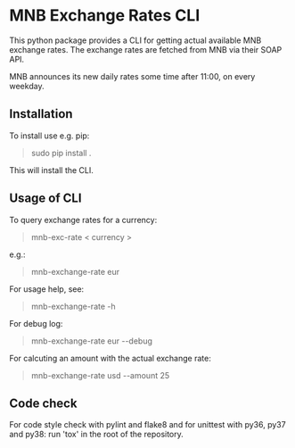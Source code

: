 MNB Exchange Rates CLI
======================

This python package provides a CLI for getting actual available MNB
exchange rates. The exchange rates are fetched from MNB via their SOAP API.

MNB announces its new daily rates some time after 11:00, on every weekday.


Installation
------------

To install use e.g. pip:

> sudo pip install .

This will install the CLI.


Usage of CLI
------------

To query exchange rates for a currency:

> mnb-exc-rate < currency >

e.g.:

> mnb-exchange-rate eur

For usage help, see:

> mnb-exchange-rate -h

For debug log:

> mnb-exchange-rate eur --debug

For calcuting an amount with the actual exchange rate:

> mnb-exchange-rate usd --amount 25

Code check
----------

For code style check with pylint and flake8 and for unittest with py36, py37 and py38:
run 'tox' in the root of the repository.
